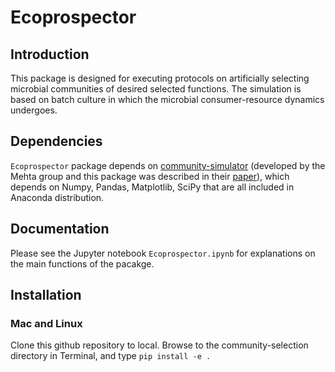 # Ecoprospector

## Introduction

This package is designed for executing protocols on artificially selecting microbial communities of desired selected functions. The simulation is based on batch culture in which the microbial consumer-resource dynamics undergoes.


## Dependencies

`Ecoprospector` package depends on [community-simulator](https://github.com/Emergent-Behaviors-in-Biology/community-simulator) (developed by the Mehta group and this package was described in their [paper](https://journals.plos.org/plosone/article?id=10.1371/journal.pone.0230430)), which depends on Numpy, Pandas, Matplotlib, SciPy that are all included in Anaconda distribution. 


## Documentation

Please see the Jupyter notebook `Ecoprospector.ipynb` for explanations on the main functions of the pacakge. 


## Installation

### Mac and Linux

Clone this github repository to local. Browse to the community-selection directory in Terminal, and type `pip install -e .`

